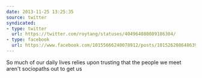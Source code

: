 ```yaml
---
date: 2013-11-25 13:25:35
source: twitter
syndicated:
- type: twitter
  url: https://twitter.com/roytang/statuses/404964080089186304/
- type: facebook
  url: https://www.facebook.com/10155666240078912/posts/10152620864863912
---
```


So much of our daily lives relies upon trusting that the people we meet aren't sociopaths out to get us